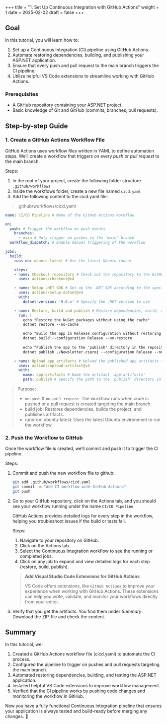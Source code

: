 +++
title = "1. Set Up Continuous Integration with GitHub Actions"
weight = 1
date = 2025-02-02
draft = false
+++

## Goal

In this tutorial, you will learn how to:

1.	Set up a Continuous Integration (CI) pipeline using GitHub Actions.
2.	Automate restoring dependencies, building, and publishing your ASP.NET application.
3.	Ensure that every push and pull request to the main branch triggers the CI pipeline.
4.	Utilize helpful VS Code extensions to streamline working with GitHub Actions.

### Prerequisites

- A GitHub repository containing your ASP.NET project.
- Basic knowledge of Git and GitHub (commits, branches, pull requests).


## Step-by-step Guide

### 1. Create a GitHub Actions Workflow File

GitHub Actions uses workflow files written in YAML to define automation steps. We’ll create a workflow that triggers on every _push_ or _pull request_ to the main branch.

Steps:

1.	In the root of your project, create the following folder structure `.github/workflows`
2.	Inside the workflows folder, create a new file named `cicd.yaml`
3.	Add the following content to the cicd.yaml file:

> .github/workflows/cicd.yaml

```yaml
name: CI/CD Pipeline # Name of the GitHub Actions workflow

on:
  push: # Trigger the workflow on push events
    branches:
      - main # Only trigger on pushes to the 'main' branch
  workflow_dispatch: # Enable manual triggering of the workflow

jobs:
  build:
    runs-on: ubuntu-latest # Use the latest Ubuntu runner

    steps:
    - name: Checkout repository # Check out the repository to the GitHub Actions runner
      uses: actions/checkout@v4

    - name: Setup .NET SDK # Set up the .NET SDK according to the specified version
      uses: actions/setup-dotnet@v4
      with:
        dotnet-version: '9.0.x' # Specify the .NET version to use

    - name: Restore, build and publish # Restore dependencies, build, and publish the app
      run: |
        echo "Restore the NuGet packages without using the cache"
        dotnet restore --no-cache

        echo "Build the app in Release configuration without restoring dependencies"
        dotnet build --configuration Release --no-restore
        
        echo "Publish the app to the 'publish' directory in the repository root"
        dotnet publish ./Newsletter.csproj --configuration Release --no-restore --output ./publish

    - name: Upload app artifacts # Upload the published app artifacts to the GitHub artifact repository
      uses: actions/upload-artifact@v4
      with:
        name: app-artifacts # Name the artifact 'app-artifacts'
        path: publish # Specify the path to the 'publish' directory in the repository root
```

> Purpose:
> 
> - `on.push` & `on.pull_request`: The workflow runs when code is pushed or a pull request is created targeting the main branch.
> - build job: Restores dependencies, builds the project, and publishes artifacts.
> - runs-on: ubuntu-latest: Uses the latest Ubuntu environment to run the workflow.

### 2. Push the Workflow to GitHub

Once the workflow file is created, we’ll commit and push it to trigger the CI pipeline.

Steps:

1.	Commit and push the new workflow file to github:

	```bash
	git add .github/workflows/cicd.yaml  
	git commit -m "Add CI workflow with GitHub Actions"
	git push
	```

2.	Go to your GitHub repository, click on the Actions tab, and you should see your workflow running under the name `CI/CD Pipeline`.

	GitHub Actions provides detailed logs for every step in the workflow, helping you troubleshoot issues if the build or tests fail.
	
	Steps:
	
	1.	Navigate to your repository on GitHub.
	2.	Click on the Actions tab.
	3.	Select the Continuous Integration workflow to see the running or completed jobs.
	4.	Click on any job to expand and view detailed logs for each step (restore, build, publish).

	> **Add Visual Studio Code Extensions for GitHub Actions**
	> 
	> VS Code offers extensions, like `GitHub Actions`,to improve your experience when working with GitHub Actions. These extensions can help you write, validate, and monitor your workflows directly from your editor.

3. Verify that you get the artifacts. You find them under _Summary_. Download the ZIP-file and check the content.

## Summary

In this tutorial, we:

1.	Created a GitHub Actions workflow file (cicd.yaml) to automate the CI process.
2.	Configured the pipeline to trigger on pushes and pull requests targeting the main branch.
3.	Automated restoring dependencies, building, and testing the ASP.NET application.
4.	Installed helpful VS Code extensions to improve workflow management.
5.	Verified that the CI pipeline works by pushing code changes and monitoring the workflow in GitHub.

Now you have a fully functional Continuous Integration pipeline that ensures your application is always tested and build-ready before merging any changes. 🚀